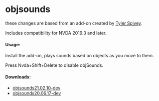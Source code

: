 # objsounds


these changes are based  from an add-on created by [Tyler Spivey](https://github.com/tspivey/).

Includes compatibility for NVDA 2019.3 and later.

#### Usage:

Install the add-on, plays sounds based on objects as you move to them.

Press Nvda+Shift+Delete to disable objSounds.

#### Downloads:

*	[objsounds21.02.10-dev](https://github.com/Christianlm/objsounds/releases/download/v21.02.10-dev/objsounds-21.02.10-dev.nvda-addon)
*	[objsounds20.06.17-dev](https://github.com/Christianlm/objsounds/releases/download/20.06.17/objsounds-20.06.17-dev.nvda-addon)

